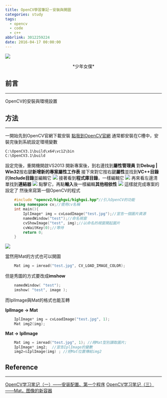```yaml
---
title: OpenCV學習筆記－安裝與開圖
categories: study
tags:
  - opencv
  - code
  - c++
abbrlink: 3012259224
date: 2016-04-17 00:00:00
---
```


![](http://i.imgur.com/aEGYK6p.jpg)
<center>*少年女僕*</center>

## 前言
----------

OpenCV的安裝與環境設置

<!--more-->

## 方法
----------

一開始先到OpenCV官網下載安裝
[點我到OpenCV官網](http://opencv.org/ "OpenCV官網")
通常都安裝在C槽中，安裝完後到系統設定環境變數

	C:\OpenCV3.1\build\x64\vc12\bin
	C:\OpenCV3.1\build

設定完後，重開機開啟VS2013
開新專案後，到右邊找到**屬性管理員**
對**Debug | Win32**按右鍵**新增新的專案屬性工作表**
接下來對它按右鍵**屬性**並找到**VC++目錄**的**Include目錄**並編輯它
![](http://i.imgur.com/BIkxMqv.png)
接著看到**程式庫目錄**，一樣編輯它
![](http://i.imgur.com/h5vWUaF.png)
再來看左邊清單找到**連結器**
![](http://i.imgur.com/xnnYSBz.png)
點擊它，再點**輸入**後一樣編輯**其他相依性**
![](http://i.imgur.com/zP70e7h.png)
這樣就完成專案的設定了
然後來寫第一個OpenCV的程式
```c++
	#include "opencv2/highgui/highgui.hpp"//引入OpenCV的功能
	using namespace cv;//使用cv名稱
	int main(){
		IplImage* img = cvLoadImage("test.jpg");//宣告一個圖片資源
		namedWindow("test");//命名視窗
		cvShowImage("test", img);//以命名的視窗開起圖片
		cvWaitKey(0);//等待
		return 0;
	}
```
![](http://i.imgur.com/S6SHo7W.png)

當然用Mat的方式也可以開圖
```c++
	Mat img = imread("test.jpg", CV_LOAD_IMAGE_COLOR);
```
但是秀圖的方式要改成**imshow**
```c++
	namedWindow( "test");
	imshow( "test", image );
```
而IplImage與Mat的格式也能互轉

**IplImage -> Mat**
```c++
	IplImage* img = cvLoadImage("test.jpg", 1);
	Mat img2(img);
```

**Mat -> IplImage**
```c++
	Mat img = imread("test.jpg", 1); //用Mat型別讀取圖片;
	IplImage* img2;  //宣告IplImage的變數
	img2=&IplImage(img) ; //把Mat位置傳給img2
```


## Reference
----------
[OpenCV学习笔记（一）——安装配置、第一个程序](http://blog.csdn.net/yang_xian521/article/details/6894228)
[OpenCV学习笔记（三）——Mat，图像的新容器](http://blog.csdn.net/yang_xian521/article/details/6894716)
